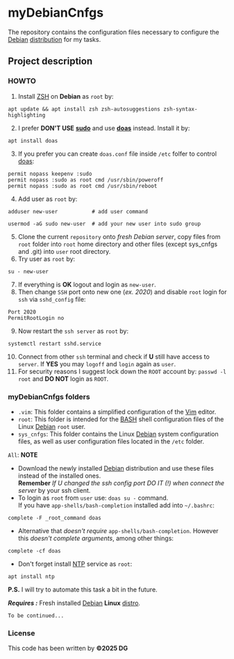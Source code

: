 myDebianCnfgs
=============
The repository contains the configuration files necessary to configure the [Debian][debian] [distribution][distro] for my tasks.

Project description
-------------------

### HOWTO

1.  Install [ZSH][zsh] on **Debian** as `root` by:  
```
apt update && apt install zsh zsh-autosuggestions zsh-syntax-highlighting
```
2.  I prefer **DON'T USE** **[sudo][sudo]** and use **[doas][doas]** instead. Install it by:  
```
apt install doas
```
3.  If you prefer you can create `doas.conf` file inside `/etc` folfer to control [doas][doas]:  
```
permit nopass keepenv :sudo
permit nopass :sudo as root cmd /usr/sbin/poweroff
permit nopass :sudo as root cmd /usr/sbin/reboot
```
4.  Add user as `root` by:  
```
adduser new-user           # add user command
```
```
usermod -aG sudo new-user  # add your new user into sudo group
```
5.  Clone the current `repository` onto *fresh Debian server*, copy files from `root` folder into `root` home directory and other files (except sys_cnfgs and .git) into `user` root directory.  
6.  Try user as `root` by:  
```
su - new-user
```
7.  If everything is **OK** logout and login as `new-user`.  
8.  Then change `SSH` port onto new one (*ex. 2020*) and disable `root` login for `ssh` via `sshd_config` file:  
```
Port 2020
PermitRootLogin no
```
9.  Now restart the `ssh server` as `root` by:  
```
systemctl restart sshd.service
```
10.  Connect from other `ssh` terminal and check if **U** still have access to `server`. If **YES** you may `logoff` and `login` again as `user`.  
11. For security reasons I suggest lock down the `ROOT` account by: `passwd -l root` and **DO NOT** login as `ROOT`.

### myDebianCnfgs folders

* `.vim`: This folder contains a simplified configuration of the [Vim][vim] editor.  
* `root`: This folder is intended for the [BASH][bash] shell configuration files of the Linux [Debian][debian] `root` user.  
* `sys_cnfgs`: This folder contains the Linux [Debian][debian] system configuration files, as well as user configuration files located in the `/etc` folder.  

`All`: **NOTE**
* Download the newly installed [Debian][debian] distribution and use these files instead of the installed ones.  
**Remember** *If U changed the ssh config port DO IT (!) when connect the server* by your ssh client.
* To login as `root` from `user` use: `doas su -` command.  
If you have `app-shells/bash-completion` installed add into `~/.bashrc`:  
```
complete -F _root_command doas
```
* Alternative that *doesn't require* `app-shells/bash-completion`. However this *doesn't complete arguments*, among other things:  
```
complete -cf doas
```
* Don't forget install [NTP][ntp] service as `root`:  
```
apt install ntp
```
**P.S.** I will try to automate this task a bit in the future.

***Requires :*** Fresh installed [Debian][debian] **Linux** [distro][distro].

`To be continued...`

### License

This code has been written by **©2025 DG**

[debian]:https://en.wikipedia.org/wiki/Debian
[bash]:https://en.wikipedia.org/wiki/Bash_(Unix_shell)
[zsh]:https://en.wikipedia.org/wiki/Z_shell
[distro]:https://en.wikipedia.org/wiki/Linux_distribution
[vim]:https://en.wikipedia.org/wiki/Vim_(text_editor)
[sudo]:https://en.wikipedia.org/wiki/Sudo
[doas]:https://wiki.gentoo.org/wiki/Doas
[ntp]:https://en.wikipedia.org/wiki/Network_Time_Protocol
